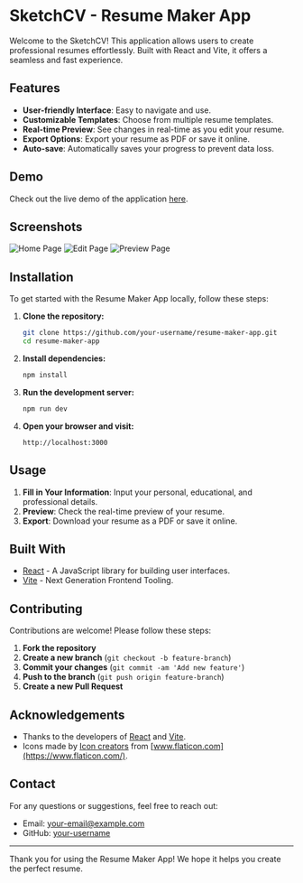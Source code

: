 # SketchCV - Resume Maker App

Welcome to the SketchCV! This application allows users to create professional resumes effortlessly. Built with React and Vite, it offers a seamless and fast experience.

## Features

- **User-friendly Interface**: Easy to navigate and use.
- **Customizable Templates**: Choose from multiple resume templates.
- **Real-time Preview**: See changes in real-time as you edit your resume.
- **Export Options**: Export your resume as PDF or save it online.
- **Auto-save**: Automatically saves your progress to prevent data loss.

## Demo

Check out the live demo of the application [here](https://resume-maker-iyanu456s-projects.vercel.app/).

## Screenshots

![Home Page](screenshots/home.png)
![Edit Page](screenshots/edit.png)
![Preview Page](screenshots/preview.png)

## Installation

To get started with the Resume Maker App locally, follow these steps:

1. **Clone the repository:**
    ```sh
    git clone https://github.com/your-username/resume-maker-app.git
    cd resume-maker-app
    ```

2. **Install dependencies:**
    ```sh
    npm install
    ```

3. **Run the development server:**
    ```sh
    npm run dev
    ```

4. **Open your browser and visit:**
    ```
    http://localhost:3000
    ```

## Usage

1. **Fill in Your Information**: Input your personal, educational, and professional details.
2. **Preview**: Check the real-time preview of your resume.
3. **Export**: Download your resume as a PDF or save it online.

## Built With

- [React](https://reactjs.org/) - A JavaScript library for building user interfaces.
- [Vite](https://vitejs.dev/) - Next Generation Frontend Tooling.

## Contributing

Contributions are welcome! Please follow these steps:

1. **Fork the repository**
2. **Create a new branch** (`git checkout -b feature-branch`)
3. **Commit your changes** (`git commit -am 'Add new feature'`)
4. **Push to the branch** (`git push origin feature-branch`)
5. **Create a new Pull Request**


## Acknowledgements

- Thanks to the developers of [React](https://reactjs.org/) and [Vite](https://vitejs.dev/).
- Icons made by [Icon creators](https://www.flaticon.com/) from [www.flaticon.com](https://www.flaticon.com/).

## Contact

For any questions or suggestions, feel free to reach out:

- Email: your-email@example.com
- GitHub: [your-username](https://github.com/iyanu456)

---

Thank you for using the Resume Maker App! We hope it helps you create the perfect resume.
